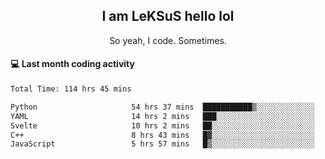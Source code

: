 <h2 align="center">I am LeKSuS hello lol</h2>
<p align="center">So yeah, I code. Sometimes.</p>

#### :computer: Last month coding activity
<!--START_SECTION:waka-->

```txt
Total Time: 114 hrs 45 mins

Python                     54 hrs 37 mins  ███████████▒░░░░░░░░░░░░░   45.36 %
YAML                       14 hrs 2 mins   ███░░░░░░░░░░░░░░░░░░░░░░   11.67 %
Svelte                     10 hrs 2 mins   ██░░░░░░░░░░░░░░░░░░░░░░░   08.34 %
C++                        8 hrs 43 mins   █▓░░░░░░░░░░░░░░░░░░░░░░░   07.25 %
JavaScript                 5 hrs 57 mins   █▒░░░░░░░░░░░░░░░░░░░░░░░   04.95 %
```

<!--END_SECTION:waka-->
